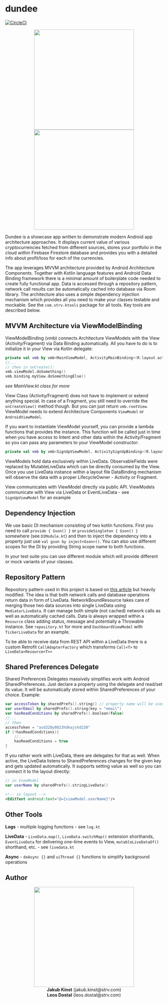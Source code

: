 dundee
==============
[![CircleCI](https://circleci.com/gh/strvcom/dundee.svg?style=svg)](https://circleci.com/gh/strvcom/dundee)

<p align="center">
	<img src="https://github.com/strvcom/dundee/raw/master/extras/device-2018-02-26-134516.png" width="320"/>
	<img src="https://github.com/strvcom/dundee/raw/master/extras/device-2018-02-26-135801.png" width="320"/>
</p


Dundee is a showcase app written to demonstrate modern Android app architecture approaches. It displays current value of various cryptocurrencies fetched from different sources, 
stores your portfolio in the cloud within Firebase Firestore database and provides you with a detailed info about profit/loss for each of the currencies.

The app leverages MVVM architecture provided by Android Architecture Components. 
Together with Kotlin language features and Android Data Binding framework there is a minimal amount of boilerplate code needed to create fully functional app. 
Data is accessed through a repository pattern, network call results can be automatically cached into database via Room library. The architecture also uses a simple dependency injection
mechanism which provides all you need to make your classes testable and mockable. See the `com.strv.ktools` package for all tools. Key tools are described below.

MVVM Architecture via ViewModelBinding
----------------

ViewModelBinding (vmb) connects Architecture ViewModels with the View (Activity/Fragment) via Data Binding automatically. All you have to do is to initialize it in your View via Kotlin delegate:

```kotlin
private val vmb by vmb<MainViewModel, ActivityMainBinding>(R.layout.activity_main) 
//...
// then in onCreate():
vmb.viewModel.doSomething()
vmb.binding.myView.doSomethingElse()
```

_see MainView.kt class for more_

View Class (Activity/Fragment) does not have to implement or extend anything special. In case of a Fragment, you still need to override the `onCreateView()` method though. But you can just return `vmb.rootView`.
ViewModel needs to extend Architecture Components `ViewModel` or `AndroidViewModel`. 

If you want to instantiate ViewModel yourself, you can provide a lambda functions that provides the instance. 
This function will be called just in time when you have access to Intent and other data within the Activity/Fragment so you can pass any parameters to your ViewModel constructor:

```kotlin
private val vmb by vmb<SignUpViewModel, ActivitySignUpBinding>(R.layout.activity_sign_up) { SignUpViewModel(intent.getStringExtra(EXTRA_DEFAULT_EMAIL), intent.getStringExtra(EXTRA_DEFAULT_PASSWORD)) }
```

ViewModels hold data exclusively within LiveData. ObservableFields were replaced by MutableLiveData which can be directly consumed by the View. Once you use LiveData instance within a layout file DataBinding mechanism will observe 
the data with a proper LifecycleOwner - Activity or Fragment.

View communicates with ViewModel directly via public API. ViewModels communicate with View via LiveData or EventLiveData - see `SignUpViewModel` for an example

Dependency Injection
--------------------

We use basic DI mechanism consisting of two kotlin functions. First you need to call `provide { Gson() }` or `provideSingleton { Gson() }` somewhere (see `DIModule.kt`) and then to inject the dependency into a property
just use `val gson by inject<Gson>()`. You can also use different scopes for the DI by providing String scope name to both functions.

In your test suite you can use different module which will provide different or mock variants of your classes.

Repository Pattern
------------------

Repository pattern used in this project is based on [this article](https://developer.android.com/topic/libraries/architecture/guide.html) but heavily modified. The idea is that both network calls and database operations
return data in form of LiveData. NetworkBoundResource takes care of merging those two data sources into single LiveData using `MediatorLiveData`. It can manage both simple (not cached) network calls as well as automatically cached calls.
Data is always wrapped within a `Resource` class adding status, message and potentially a Throwable instance. See `repository.kt` for more and `DashboardViewModel` with `TickerLiveData` for an example.

To be able to receive data from REST API within a LiveData there is a custom Retrofit `CallAdapterFactory` which transforms `Call<T>` to `LiveData<Resource<T>>`

Shared Preferences Delegate
---------------------------
Shared Preferences Delegates massively simplifies work with Android SharedPreferences. Just declare a property using the delegate and read/set its value. It will be automatically stored within SharedPreferences of your choice.
Example:

```kotlin
var accessToken by sharedPrefs().string() // property name will be used as the key
var userEmail by sharedPrefs().string(key = "email")
var hasReadConditions by sharedPrefs().boolean(false)
//...
// then
accessToken = "asd328y0823hdkajshd238"
if (!hasReadConditions){
	//...
	hasReadConditions = true
}
```

If you rather work with LiveData, there are delegates for that as well. When active, the LiveData listens to SharedPreferences changes for the given key and gets updated automatically. It supports setting value as well so
you can connect it to the layout directly:

```kotlin
// in ViewModel
var userName by sharedPrefs().stringLiveData()
```

```xml
<!-- in layout -->
<EditText android:text="@={viewModel.userName}"/>
```

Other Tools
-----------
**Logs** - multiple logging functions - see `log.kt`

**LiveData** - `LiveData.map()`, `LiveData.switchMap()` extension shorthands, `EventLiveData` for delivering one-time events to View, `mutableLiveDataOf()` shorthand, etc. - see `livedata.kt`

**Async** - `doAsync {}` and `uiThread {}` functions to simplify background operations
	

Author
------

<p align="center">
	<a href="http://www.strv.com">
		<img src="https://github.com/strvcom/dundee/raw/master/extras/strv-logo.png" width="320"/>
	</a>
	<br/>
	<b>Jakub Kinst</b> (jakub.kinst@strv.com)
	<br/>
	<b>Leos Dostal</b> (leos.dostal@strv.com)
</p>
